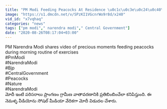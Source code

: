 ```yaml
---
title: "PM Modi Feeding Peacocks At Residence \u0c1c\u0c3e\u0c24\u0c40\u0c2f \u0c2a\u0c15\u0c4d\u0c37\u0c3f \u0c24\u0c4b \u0c2a\u0c4d\u0c30\u0c27\u0c3e\u0c28\u0c3f!! Oneindia Telugu"
image: "https://s1.dmcdn.net/v/SPzKI1VGcnrWo9r8d/x240"
vid_id: "x7vqhaq"
categories: "news"
tags: ["pm modi"," narendra modi"," Central Government"]
date: "2020-08-26T08:17:04+03:00"
---
```

PM Narendra Modi shares video of precious moments feeding peacocks during morning routine of exercises   <br>#PmModi   <br>#NarendraModi   <br>#Bjp   <br>#CentralGovernment   <br>#Peacocks   <br>#Nature   <br>#NarendraModi   <br>మోదీ ఇంటి పరిసరాలు ప్రాంగణం గ్రామీణ వాతావరణానికి ప్రతిబింబించేలా కనిపిస్తుంది. ఈ నెమళ్ళ వీడియోను సోషల్ మీడియా వేదికగా మోదీ విడుదల చేశారు.
